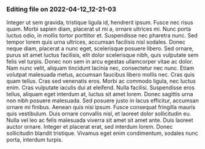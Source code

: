 

### Editing file on 2022-04-12_12-21-03

Integer ut sem gravida, tristique ligula id, hendrerit ipsum. Fusce nec risus quam. Morbi sapien diam, placerat ut mi a, ornare ultrices mi. Nunc porta luctus odio, in mollis tortor porttitor et. Suspendisse nec pharetra nunc. Sed tempor lorem quis urna ultrices, accumsan facilisis nisl sodales. Donec neque diam, placerat a nunc eget, scelerisque posuere libero. Sed ornare, purus sit amet luctus facilisis, elit dolor scelerisque nibh, quis vulputate sem felis vel turpis. Donec non sem in arcu egestas ullamcorper vitae ac dolor.
Nam nunc velit, aliquam tincidunt lacinia nec, consectetur nec nunc. Etiam volutpat malesuada metus, accumsan faucibus libero mollis nec. Cras quis quam tellus. Cras sed venenatis eros. Morbi ac commodo ligula, nec luctus enim. Cras vulputate iaculis dui at eleifend. Nulla facilisi. Suspendisse eros tellus, aliquam eget interdum at, luctus sit amet lorem.
Donec sagittis urna non nibh posuere malesuada. Sed posuere justo in lacus efficitur, accumsan ornare mi finibus. Aenean quis nisi ipsum. Fusce consequat fringilla mauris quis vestibulum. Duis ornare convallis nisl, et laoreet dolor sollicitudin eu. Nulla vel leo ac felis malesuada viverra sit amet sit amet ante. Duis laoreet auctor ornare. Integer et placerat erat, sed interdum lorem. Donec sollicitudin blandit tristique. Vivamus eget enim condimentum, sodales nunc porta, interdum turpis.



